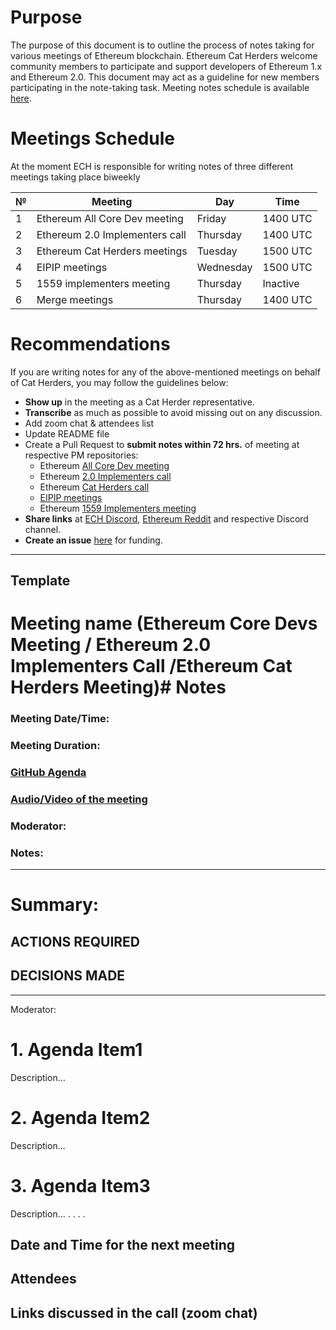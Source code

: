 # Purpose

The purpose of this document is to outline the process of notes taking for various meetings of Ethereum blockchain. Ethereum Cat Herders welcome community members to participate and support developers of Ethereum 1.x and Ethereum 2.0. This document may act as a guideline for new members participating in the note-taking task. Meeting notes schedule is available [here](https://docs.google.com/spreadsheets/d/1dPlsQHVmJQtViaoFSAEwtz5uTbvX0-kKOSiyvFoEKiA/edit#gid=0).


# Meetings Schedule
At the moment ECH is responsible for writing notes of three different meetings taking place biweekly


№  | Meeting                             | Day          | Time            |
---| ----------------------------------- | ------------ | --------------- |
1  | Ethereum All Core Dev meeting       | Friday       |  1400 UTC       |
2  | Ethereum 2.0 Implementers call      | Thursday     |  1400 UTC       |
3  | Ethereum Cat Herders meetings       | Tuesday      |  1500 UTC       |
4  | EIPIP meetings                      | Wednesday    |  1500 UTC       |
5  | 1559 implementers meeting           | Thursday     |  Inactive       |   
6  | Merge meetings                      | Thursday     |  1400 UTC       |
  

# Recommendations

If you are writing notes for any of the above-mentioned meetings on behalf of Cat Herders, you may follow the guidelines below:

* **Show up** in the meeting as a Cat Herder representative.
* **Transcribe** as much as possible to avoid missing out on any discussion.
* Add zoom chat & attendees list
* Update README file
* Create a Pull Request to **submit notes within 72 hrs.** of meeting at respective PM repositories:
    * Ethereum [All Core Dev meeting](https://github.com/ethereum/pm/pulls)   
    * Ethereum [2.0 Implementers call](https://github.com/ethereum/eth2.0-pm/pulls) 
    * Ethereum [Cat Herders call](https://github.com/ethereum-cat-herders/PM/pulls)   
    * [EIPIP meetings](https://github.com/ethereum-cat-herders/EIPIP/pulls)
    * Ethereum [1559 Implementers meeting](https://github.com/ethereum/pm/pulls) 
* **Share links** at [ECH Discord](https://discord.io/EthCatHerders), [Ethereum Reddit](https://www.reddit.com/r/ethereum/) and respective Discord channel.
* **Create an issue** [here](https://github.com/ethereum-cat-herders/funding/issues) for funding.


----------------------


## Template

# Meeting name (Ethereum Core Devs Meeting / Ethereum 2.0 Implementers Call /Ethereum Cat Herders Meeting)# Notes



### Meeting Date/Time: 
### Meeting Duration:  
### [GitHub Agenda]()
### [Audio/Video of the meeting]()
### Moderator: 
### Notes: 

-----------------------------

# **Summary:**

## **ACTIONS REQUIRED** 



## **DECISIONS MADE**



-----------------------------

Moderator: 

# 1. Agenda Item1

Description...

# 2. Agenda Item2

Description...

# 3. Agenda Item3

Description...
.
.
.
.



## Date and Time for the next meeting


## Attendees

## Links discussed in the call (zoom chat)
